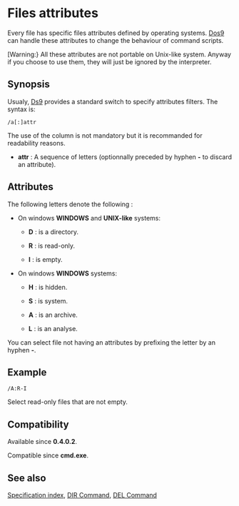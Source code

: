 # Files attributes #

Every file has specific files attributes defined by operating systems. 
[Dos9](../dos9) can handle these attributes to change the behaviour of command 
scripts.

\[Warning:} All these attributes are not portable on Unix-like system. Anyway 
if you choose to use them, they will just be ignored by the interpreter.

## Synopsis ##

Usualy, [Ds9](../dos9) provides a standard switch to specify attributes 
filters. The syntax is:

    /a[:]attr

The use of the column is not mandatory but it is recommanded for readability 
reasons.

* **attr** : A sequence of letters \(optionnally preceded by hyphen **-** to 
  discard an attribute\).

## Attributes ##

The following letters denote the following :

* On windows **WINDOWS** and **UNIX-like** systems:

  * **D** : is a directory.

  * **R** : is read-only.

  * **I** : is empty.

* On windows **WINDOWS** systems:

  * **H** : is hidden.

  * **S** : is system.

  * **A** : is an archive.

  * **L** : is an analyse.

You can select file not having an attributes by prefixing the letter by an 
hyphen **-**.

## Example ##

    /A:R-I

Select read-only files that are not empty.

## Compatibility ##

Available since **0.4.0.2**.

Compatible since **cmd.exe**.

## See also ##

[Specification index](index), [DIR Command](../dir), [DEL Command](../del) 

